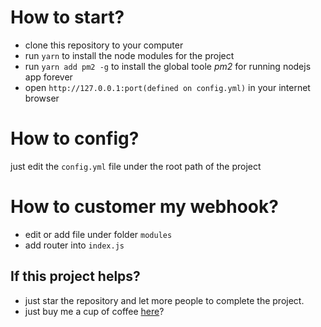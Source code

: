 # How to start?

+ clone this repository to your computer
+ run `yarn` to install the node modules for the project
+ run `yarn add pm2 -g` to install the global toole *pm2* for running nodejs app forever
+ open `http://127.0.0.1:port(defined on config.yml)` in your internet browser

# How to config?

just edit the `config.yml` file under the root path of the project

# How to customer my webhook?

+ edit or add file under folder `modules`
+ add router into `index.js`

## If this project helps?

+ just star the repository and let more people to complete the project.
+ just buy me a cup of coffee [here](http://zan.zhuweisheng.com.cn)?
